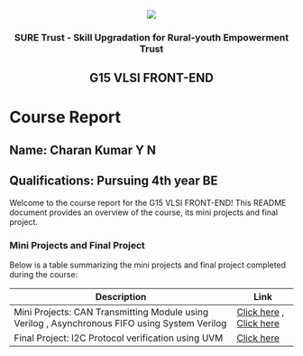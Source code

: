<!-- PROJECT LOGO -->
<br />

<div align="center">
   <img src='https://user-images.githubusercontent.com/73131499/166115643-d3187f47-d38f-41b2-ae42-5ecbbc60de14.png' />


<h3 align="center">SURE Trust - Skill Upgradation for Rural-youth Empowerment Trust</h3>
  <h2> G15 VLSI FRONT-END </h2>
</div>

# Course Report

## Name: Charan Kumar Y N

## Qualifications: Pursuing 4th year BE

Welcome to the course report for the G15 VLSI FRONT-END! This README document provides an overview of the course, its mini projects and final project.

### Mini Projects and Final Project

Below is a table summarizing the mini projects and final project completed during the course:

| Description                               | Link                                    |
|-------------------------------------------|-----------------------------------------|
| Mini Projects: CAN Transmitting Module using Verilog , Asynchronous FIFO using System Verilog | [Click here](https://github.com/Charan123511/G15-VLSI_Frontend/tree/main/Mini%20Projects/Charan) , [Click here](https://github.com/sure-trust/G15-VLSI_Frontend/tree/main/Mini%20Projects/Charan/System%20Verilog%20Mini%20project)                        |
| Final Project: I2C Protocol verification using UVM     | [Click here](https://github.com/sure-trust/G15-VLSI_Frontend/tree/main/Final%20Capstone%20Project/Charan/Major%20Project%20UVM)                         |
